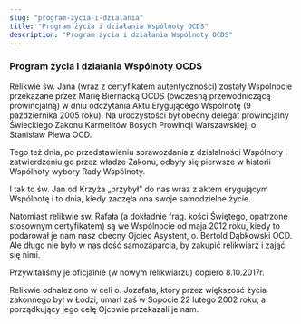 ```yaml
---
slug: "program-zycia-i-dzialania"
title: "Program życia i działania Wspólnoty OCDS"
description: "Program życia i działania Wspólnoty OCDS"
---
```


### Program życia i działania Wspólnoty OCDS

Relikwie św. Jana (wraz z certyfikatem autentyczności) zostały Wspólnocie przekazane przez Marię Biernacką OCDS (ówczesną przewodniczącą prowincjalną) w dniu odczytania Aktu Erygującego Wspólnotę (9 października 2005 roku). Na uroczystości był obecny delegat prowincjalny Świeckiego Zakonu Karmelitów Bosych Prowincji Warszawskiej, o. Stanisław Plewa OCD. 

Tego też dnia, po przedstawieniu sprawozdania z działalności Wspólnoty i zatwierdzeniu go przez władze Zakonu, odbyły się pierwsze w historii Wspólnoty wybory Rady Wspólnoty.

I tak to św. Jan od Krzyża „przybył” do nas wraz z aktem erygującym Wspólnotę i to dnia, kiedy zaczęła ona swoje samodzielne życie.		

Natomiast relikwie św. Rafała (a dokładnie frag. kości Świętego, opatrzone stosownym certyfikatem) są we Wspólnocie od maja 2012 roku, kiedy to podarował je nam nasz obecny Ojciec Asystent, o. Bertold Dąbkowski OCD. Ale długo nie było w nas dość samozaparcia, by zakupić relikwiarz i zająć się nimi. 

Przywitaliśmy je oficjalnie (w nowym relikwiarzu) dopiero 8.10.2017r.

Relikwie odnaleziono w celi o. Jozafata, który przez większość życia zakonnego był w Łodzi, umarł zaś w Sopocie 22 lutego 2002 roku, a porządkujący jego celę Ojcowie przekazali je nam.
